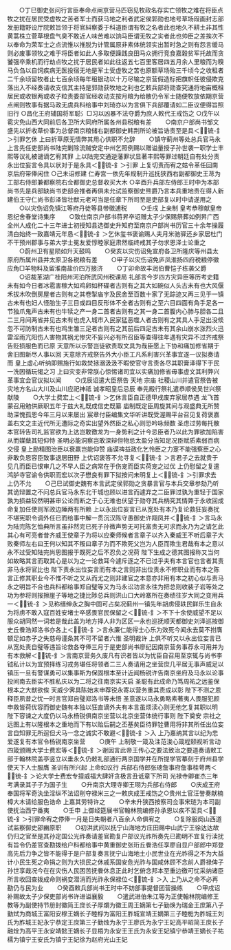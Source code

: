 <!-- { "loadSidebar": true } -->
　　○丁巳御史张问行言臣奉命点闸京营马匹窃见牧政名存实亡领牧之难在将臣点牧之扰在居民受虚牧之苦者军士而获马地之利者武定侯郭勋也地号草场叚画封志部发册籍野设厅院敕旨领于将官紏察委于科道臣谓有牧之名者此也地久不耕土非其性黄蒿株立菅草根盘气臭不敢近人味苦难以饷马臣谓无牧之实者此也帅臣之差挨次不以奉命为荣军士之点流惟以推脱为计管属原非素体统领实出暂时急之则有怨言缓马则必废事领牧之难于将臣者如此人多取便躁践良田马众拥行竞食嘉榖贫军托故而贪饕强卒乘机而行劫点牧之扰于居民者如此往返五七百里客居四五月余人里粮而为糗马负刍以自饲疾病无医投宿无地是军士受虚牧之苦也原额草场殆三千顷今之收租者二千余顷留牧者止七百余顷每年租银动以十万尽输之京营假造标把旗帜任彼侵欺克落出入不经奏请收支信其主持是郭勋获牧地之利也乞敕兵部将勋查究通将地亩概租居民或收银两或收子粒责委部官经收动支按月粮为给散仍令军士随便牧放依期京营点闸则牧事有据马政无虞兵科给事中刘琦亦以为言俱下兵部覆请如二臣议便得旨照旧行
○昌化王府辅国将军聪氵□习以凶暴不法夺爵为庶人敕代王戒饬之
○戊午以雹灾免山西大同前后各卫所大同府所属各州县税粮有差
　　○南京户部尚书邹文盛先以折收草价事为总督南京粮储右副都御史韩荆所论被旨诰责至是具＜锍-釒＞引罪乞休  上曰折草原无情弊其用心供职不允辞
　　○镇守蓟州等处总兵官马永上言先任吏部尚书陆完剿除流贼安定中州乞照例赐以赠谥量授子孙世袭一职学士丰熙等议礼被谴谪乞宥其罪  上以陆完交通逆藩罪状显著丰熙等罪过朝廷自有处分责永出位妄言令具以状对于是永具＜锍-釒＞引罪  上复切责而宥之姑令革任回南京后府带俸闲住
○己未诏修建  仁寿宫一依先年规制升巡抚狭西右副都御史王荩为工部右侍郎兼都察院右佥都御史总督收买大木
○辛酉升兵部左侍郎王时中为本部尚书先是兵部缺尚书吏部会推者再俱未允试监察御史熊爵乃言本兵重地贵在得人新建伯王守仁尚书彭泽皆壮猷元老可当是任章下所司至是吏部复以时中请遂用之
　　○以灾伤诏免镇江等府丹徒等县带徵逋税
　　○壬戌  上亲制  皇考恭穆献皇帝恩纪舍春堂诗集序
　　○致仕南京户部书蒋昇卒诏赠太子少保赐祭葬如例昇广西全州人成化二十三年进士初授知县选御史升知府至南京户部尚书历官三十余年操履清白始终一致嘉靖元年恳＜锍-釒＞乞休玺书褒谕赐人夫月米驰驿还乡家居杜门不干预州郡事与弟大学士冕友爱惇睦家庭肃然临终戒其子勿求恩泽士论重之
　　○蔚州卫有星陨如升天鼓鸣
　　○癸亥以灾伤诏免宣府各卫所隆庆等州县太原府所属州县并太原卫各税粮有差
　　○甲子以灾伤诏免庐凤淮扬四府税粮停徵应角□羊物料及留淮南盐价四万接济
　　○丁卯命故丰润伯曹恺子栋袭父爵
　　○诏裁革湖广桂阳州河泊所武冈州税课局  礼部言今岁四方灾异臣等历考史籍未有如今日者冰雹害稼大如鸡卵如杯碟者古则有之其大如碗似人头古未有也大风偃禾拔木吹倒房屋者古则有之其卷掣庙宇及民舍至百数十家了无踪迹又再三见于一镇古未有也妇人怪胎生子三目或四目反形体不全者古则有之至六目四面有角手足各一节独爪鬼声古未有也牛犊之产一身二首者古则有之其一身二首腹内心肺与胆各二且二三月间两省并见古未有也虎入城市入民家猛恶噬人者古则有之其具人手足出没倐忽不可防制古未有也鸡生雏三足者古则有之其前后四足古未有其余山崩水涨烈火迅雷淫雨亢阳伤人害物其祸尤惨灾不妄兴必有所召臣等查得往年遇有灾异不过齐戒祭告贬损服色而已原  天意所以示警岂徒欲责取文具为哉臣愿上下协和痛加修省期于舍旧图新尽人事以回  天意除齐戒祭告外大小臣工凡系利害兴革事宜遂一议拟奏请而  皇上虚心听纳即赐施行如救焚拯溺汲汲不暇使官守言责各尽其职膏泽得下于民一洗因循玩愒之习  上曰灾变非常朕心惊惕诸司宜以实痛加修省毋事虚文其利弊兴革事宜会官议拟以闻
　　○戊辰诏遣大臣祭告  天地  宗庙  社稷山川并遣官祭告被灾地方名山大川及山川应祀神祗  诚孝昭皇后忌辰  奉先殿行祭礼遣恭顺侯吴世兴祭  献陵
　　○大学士费宏上＜锍-釒＞乞休言臣自正德甲戌废弃家居恭遇  龙飞首蒙召用勉供厥职五年于兹大礼既成信史既纂  庙制既定臣周旋其间与观盛典无所赞助深愧孤恩今年三月以来屡出  宸章付臣编集文华听讲既受渥赐平台召见复荷褒嘉盖右文之主近代所无遭际之奇实出望外然臣之私心则恐吟咏频数  圣虑过劳每托散本官转告司礼监官欲为上达岂敢徼龙为一身势利之计今忌臣者乃以此为罪欲加陷害从而媒蘖其短仰恃  圣明必能洞察岂敢深辩但物忌太盈分当知足况臣赋质素弱百病交侵  皇上励精图治臣以衰羸岂能仰赞  庙谟禆益政化乞怜臣之力寔不能强察臣之心非敢负恩容臣致事退居田野  上优诏褒答不允寻复＜锍-釒＞言君子之去就贵于见几而臣已恨审几之不早人臣之病常在于伤宠而臣实荷宠之过优  上仍慰留之复遣鸿胪寺官谕令供职而宏以次子懋良有罪下狱按问未明复上＜锍-釒＞引罪求去  上仍不允
　　○己巳试御史魏有本言武定侯郭勋之贪暴言官与本兵交章参劾乃听其诡辩置之不问总兵官马永东北干城也顾以进言而遽弃之二臣罪过孰为重轻于国家孰为损益较然明甚审公论而断之于心无难也伏望于勋夺其兵柄究其情弊于永收回成命复加任使则军政边陲两有所赖  上以永出位妄言已从宽处有本乃复论救狂妄奏扰不堪宪职令调外任已而给事中解一贯沉汉陈守愚御史许翔凤并＜锍-釒＞言马永为陆完陈乞恤典所言虽非然完已死子孙微声势无可托富贵无可求而永乃为之请乞此其心有可亮者昔齐威王使章子为将以应秦师候者言章子以齐入秦威王不听后章子大败秦师左右曰王何以知其不叛曰章子为而不欺死父岂为人臣而欺生君哉有本之意以永不过受知陆完尚思图报于既死之后不忍负之况荷  陛下生成之德其图报称又当何如故略其言而取其心是以为之一论救耳今遽斥逐之不已过乎夫有本言官也言者其责非马永将官比也  陛下责永出位妄言而有本之言则非出位责永不修职业而有本之陈言正修其职业今不惟不听之又从而尤之则非建官之本意亦非用有本之初心似与责马永之明旨不合也兵科都给事郑自璧等又为马永讼功言永往为把总则收裴子岩等处之功为参将则报擦崖子等地之捷比陟总兵则洪山口大岭寨所在奏绩往岁大同之变用兵一＜锍-釒＞见称缙绅永之胸中固可占矣况蓟州一镇先年胡虏侵轶民鲜乐生自永为将虏不敢入寇百姓安堵士卒感畏官民保留之＜锍-釒＞不下十余使威望不足以服众胡同然一词若是哉此盖为地方择人非为区区一永也巡抚顺天都御史刘泽巡按御史丘餋浩郑洛书亦各上＜锍-釒＞言永廉仁能得士心乐为效死今闻永去莫不拊膺顿足如赤子之失慈母谨条其不可不留者六惟  圣明裁许  上俱不听又以永出位妄言已从宽处责自璧等违旨论救各夺俸三月于是吏部尚书廖纪因南京营务事荐永可用并为有本救解＜锍-釒＞言南京营务久废凡有识者皆以为忧臣自召用至京辄与尚书李钺私计以为宜预择练习戎务堪任将领者二三人奏请用之坐营庶几平居无事声威足以镇压一旦有警谋勇可以集事斯为保固根本至计近闻杨锐许告南京坐府及马永以论事投间南去臣实不胜私庆以为二将之往南京实天启  圣聪有此成命乃笃周祐之远鉴保根本之大猷欲俟  天威少霁具陈始末申荐锐永寄以营务重其责成以彰  陛下不测之恩释臣夙昔之忧一时言官郑自璧郑洛书等未悟  圣意遂以马永勇略素著夷人畏服犯颜申救皆荷优容而御史魏有本独以狂直谪外夫有本言虽烦渎心则无他乞复其职以明  陛下容谏之大度仍以马永杨锐俱南京坐营以北京坐营体统行事则  陛下奠安  宗社之远图上有以隆根本之重地而下有以贻后嗣之丕基矣臣待罪铨曹用将非其所任出位妄言自知罪无所逭但犬马一念之诚实不敢避＜锍-釒＞入  上乃嘉纳其言以纪为忠爱遂复有本官令杨锐南京坐营
　　○庚午  上制敬一箴及注范浚心箴程颐视听言动四箴颁赐大学士费宏等＜锍-釒＞谢因言此帝王传心之要法致治之要道奏请敕工部于翰林院盖亭竖立以垂永久仍敕礼部通行两京国学并在所提学官摹刻于府州县学使天下人士服膺  圣训有所兴起  上命如议行  兵部右侍郎张璁詹事府詹事桂萼两＜锍-釒＞论大学士费宏专擅威福大肆奸贪极言丑诋章下所司  光禄寺卿崔杰三年考满录其子子为国子生
　　○升南京大理寺卿王珝为兵部右侍郎
　　○庆成王府奉国将军奇汍坐淫纵不法诏削夺禄米三之一敕庆成王戒饬之○贵州土官汪誉奏献楠樟大木请给服色诰命  上嘉其劳特许之
　　○辛未升狭西按察司佥事宋琏为本司副使抚治西宁番夷
　　○壬申  上御经筵展书官翰林院编修孙承恩以疾不至具＜锍-釒＞引罪命宥之停俸一月是日失朝者八百余人命俱宥之
　　○复除服阕山西道试监察御史邵豳原职
　　○初洪武间以抚宁山海地方庄田赐中山武宁王徐达达故仍归之官至是其孙定国公光祚奏请差官勘复户部议光祚所奏先已勘明不宜复行渎扰有旨令仍差官查勘拨给户科都给事中黄重御史张珩丘餋浩任享廖自显户部郎中郑登高先后力争之皆不能得于是户部复奏言抚宁山海地土小民世业在光祚得之不为大益计小民生死之命捐之则为大损民之休戚系国安危光祚与国咸休顾不念前人爵禄俾子孙世享哉况今在在灾伤人民困苦抚餋休息正此时乞俯念邦本至重边徼可忧采纳诸臣所言收回查拨成命则祸变潜消而光祚永保禄位＜锍-釒＞入  上乃从之命不必再勘仍与民为业
　　○癸酉敕兵部尚书王时中不妨部事提督团营操练
　　○甲戌诏补赐故太子少保吏部尚书许进谥襄毅
　　○遣武进伯朱江等为正使翰林院编修王教等为副使持节册封徽简王庶长子厚爝为徽王周王嫡第七子勤焕为瑞金王庶第八子勤烒为商城王富阳安穆王嫡长子睦桴为富阳王胙城宣靖王嫡第三子睦栀为胙城王刘氏为胙城王妃永宁恭定王庶第三子勤烛为永宁王廖氏为永宁王妃高平昭简王庶长子融烇为高平王永安靖懿王嫡长子显梧为永安王王氏为永安王妃镇宁恭靖王嫡长子祐檽为镇宁王安氏为镇宁王妃徐为赵府光山王妃
